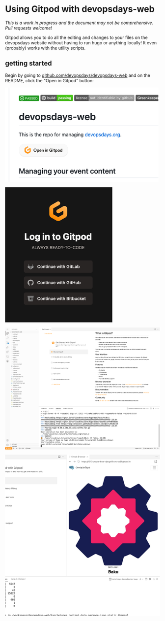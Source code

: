 # Using Gitpod with devopsdays-web

*This is a work in progress and the document may not be comprehensive. Pull requests welcome!*

Gitpod allows you to do all the editing and changes to your files on the devopsdays website without having to run hugo or anything locally! It even (probably) works with the utility scripts.

## getting started

Begin by going to [github.com/devopsdays/devopsdays-web](github.com/devopsdays/devopsdays-web) and on the README, click the "Open in Gitpod" button:

![](img/1-open-in-gitpod.png)

![](img/2-log-into-gitpod.png)

![](img/3-gitpod-first-screen.png)

![](img/004-browser-preview.png)
